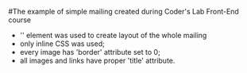 #The example of simple mailing created during Coder's Lab Front-End course

- '<table>' element was used to create layout of the whole mailing
- only inline CSS was used;
- every image has 'border' attribute set to 0;
- all images and links have proper 'title' attribute.
